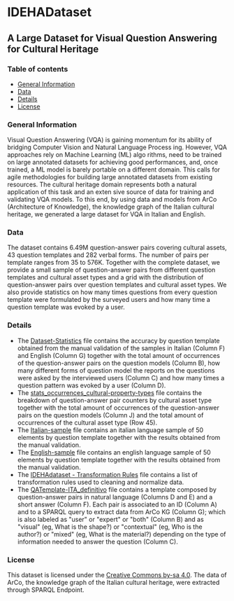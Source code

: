 # IDEHADataset 
## A Large Dataset for Visual Question Answering for Cultural Heritage

### Table of contents
* [General Information](#general-information)
* [Data](#data)
* [Details](#details)
* [License](#license)

### General Information
Visual Question Answering (VQA) is gaining momentum for its ability of bridging Computer Vision and Natural Language Process ing. However, VQA approaches rely on Machine Learning (ML) algo rithms, need to be trained on large annotated datasets for achieving good performances, and, once trained, a ML model is barely portable on a different domain. This calls for agile methodologies for building large annotated datasets from existing resources. The cultural heritage domain represents both a natural application of this task and an exten sive source of data for training and validating VQA models. To this end, by using data and models from ArCo (Architecture of Knowledge), the knowledge graph of the Italian cultural heritage, we generated a large dataset for VQA in Italian and English. 

### Data
The dataset contains 6.49M question-answer pairs covering cultural assets, 43 question templates and 282 verbal forms. The number of pairs per template ranges from 35 to 576K.
Together with the complete dataset, we provide a small sample of question-answer pairs from different question templates and cultural asset types and a grid with the distribution of question-answer pairs over question templates and cultural asset types. 
We also provide statistics on how many times questions from every question template were formulated by the surveyed users and how many time a question template was evoked by a user.

### Details
- The [Dataset-Statistics](https://github.com/misael77/IDEHAdataset/blob/master/Dataset-statistics.xlsx) file contains the accuracy by question template obtained from the manual validation of the samples in Italian (Column F) and English (Column G) together with the total amount of occurrences of the question-answer pairs on the question models (Column B), how many different forms of question model the reports on the questions were asked by the interviewed users (Column C) and how many times a question pattern was evoked by a user (Column D).
- The [stats_occurrences_cultural-property-types](https://github.com/misael77/IDEHAdataset/blob/master/stats_occurrences_cultural-property-types.xlsx) file contains the breakdown of question-answer pair counters by cultural asset type together with the total amount of occurrences of the question-answer pairs on the question models (Column J) and the total amount of occurrences of the cultural asset type (Row 45).
- The [Italian-sample](https://github.com/misael77/IDEHAdataset/blob/master/Italian-sample.xlsx) file contains an italian language sample of 50 elements by question template together with the results obtained from the manual validation.
- The [English-sample](https://github.com/misael77/IDEHAdataset/blob/master/English-sample.xlsx) file contains an english language sample of 50 elements by question template together with the results obtained from the manual validation.
- The [IDEHAdataset - Transformation Rules](https://github.com/misael77/IDEHAdataset/blob/master/IDEHAdataset%20-%20Transformation%20Rules.xlsx) file contains a list of transformation rules used to cleaning and normalize data.
- The [QATemplate-ITA_definitivo](https://github.com/misael77/IDEHAdataset/blob/master/QATemplate-ITA_definitivo%20.xlsx) file contains a template composed by question-answer pairs in natural language (Columns D and E) and a short answer (Column F). Each pair is associated to an ID (Column A) and to a SPARQL query to extract data from ArCo KG (Column G); which is also labeled as "user" or "expert" or "both" (Column B) and as "visual" (eg, What is the shape?) or "contextual" (eg, Who is the author?) or "mixed" (eg, What is the material?) depending on the type of information needed to answer the question (Column C).

### License
This dataset is licensed under the [Creative Commons by-sa 4.0](https://creativecommons.org/licenses/by-sa/4.0/). The data of ArCo, the knowledge graph of the Italian cultural heritage, were extracted through SPARQL Endpoint. 

